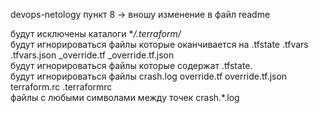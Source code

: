 

devops-netology пункт 8 -> вношу изменение в файл readme

будут исключены каталоги **/.terraform/*              
будут игнорироваться файлы которые оканчивается на .tfstate .tfvars .tfvars.json _override.tf _override.tf.json             
будут игнорироваться файлы которые содержат .tfstate.         
будут игнорироваться файлы crash.log override.tf override.tf.json terraform.rc .terraformrc                  
файлы с любыми символами между точек crash.*.log                   

